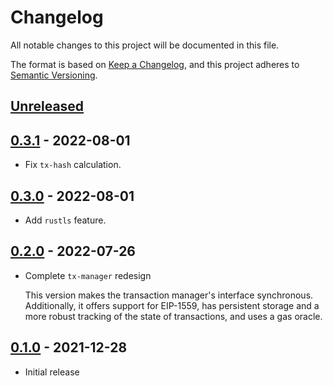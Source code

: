 # Changelog
All notable changes to this project will be documented in this file.

The format is based on [Keep a Changelog](https://keepachangelog.com/en/1.0.0/),
and this project adheres to [Semantic Versioning](https://semver.org/spec/v2.0.0.html).

## [Unreleased]

## [0.3.1] - 2022-08-01
- Fix `tx-hash` calculation.

## [0.3.0] - 2022-08-01
- Add `rustls` feature.

## [0.2.0] - 2022-07-26
- Complete `tx-manager` redesign

  This version makes the transaction manager's interface synchronous.
  Additionally, it offers support for EIP-1559,
  has persistent storage and a more robust tracking of the state of transactions,
  and uses a gas oracle.


## [0.1.0] - 2021-12-28
- Initial release

[Unreleased]: https://github.com/cartesi-corp/tx-manager/compare/v0.3.1...HEAD
[0.3.1]: https://github.com/cartesi-corp/tx-manager/compare/v0.3.0...v0.3.1
[0.3.0]: https://github.com/cartesi-corp/tx-manager/compare/v0.2.0...v0.3.0
[0.2.0]: https://github.com/cartesi-corp/tx-manager/compare/v0.1.0...v0.2.0
[0.1.0]: https://github.com/cartesi-corp/tx-manager/releases/tag/v0.1.0
